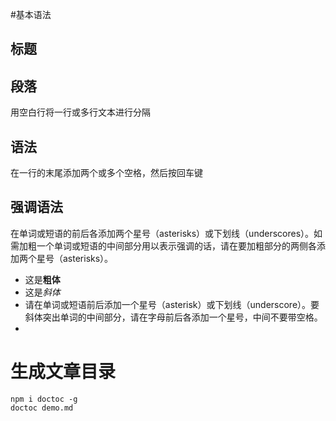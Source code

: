 #基本语法
## 标题
## 段落
用空白行将一行或多行文本进行分隔
## 语法
在一行的末尾添加两个或多个空格，然后按回车键
## 强调语法
在单词或短语的前后各添加两个星号（asterisks）或下划线（underscores）。如需加粗一个单词或短语的中间部分用以表示强调的话，请在要加粗部分的两侧各添加两个星号（asterisks）。
* 这是**粗体**
* 这是*斜体*
* 请在单词或短语前后添加一个星号（asterisk）或下划线（underscore）。要斜体突出单词的中间部分，请在字母前后各添加一个星号，中间不要带空格。
* 
# 生成文章目录
```text
npm i doctoc -g
doctoc demo.md
```
